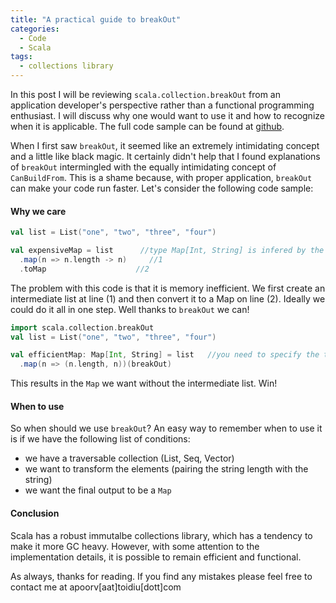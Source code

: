 ```yaml
---
title: "A practical guide to breakOut"
categories:
  - Code
  - Scala
tags:
  - collections library
---
```


In this post I will be reviewing `scala.collection.breakOut` from an application developer's perspective rather than a functional programming enthusiast. I will discuss why one would want to use it and how to recognize when it is applicable. The full code sample can be found at [github](https://github.com/toidiu/Scala-breakOut).

When I first saw `breakOut`, it seemed like an extremely intimidating concept and a little like black magic. It certainly didn't help that I found explanations of `breakOut` intermingled with the equally intimidating concept of `CanBuildFrom`. This is a shame because, with proper application, `breakOut` can make your code run faster. Let's consider the following code sample:

#### Why we care

```scala
val list = List("one", "two", "three", "four")

val expensiveMap = list      //type Map[Int, String] is infered by the compiler
  .map(n => n.length -> n)     //1
  .toMap                    //2
```

The problem with this code is that it is memory inefficient. We first create an intermediate list at line (1) and then convert it to a Map on line (2). Ideally we could do it all in one step. Well thanks to `breakOut` we can!

```scala
import scala.collection.breakOut
val list = List("one", "two", "three", "four")

val efficientMap: Map[Int, String] = list   //you need to specify the type
  .map(n => (n.length, n))(breakOut)
```

This results in the `Map` we want without the intermediate list. Win!

#### When to use

So when should we use `breakOut`? An easy way to remember when to use it is if we have the following list of conditions:

- we have a traversable collection (List, Seq, Vector)
- we want to transform the elements (pairing the string length with the string)
- we want the final output to be a `Map`


#### Conclusion
Scala has a robust immutalbe collections library, which has a tendency to make it more GC heavy. However, with some attention to the implementation details, it is possible to remain efficient and functional.

As always, thanks for reading. If you find any mistakes please feel free to contact me at apoorv[aat]toidiu[dott]com
